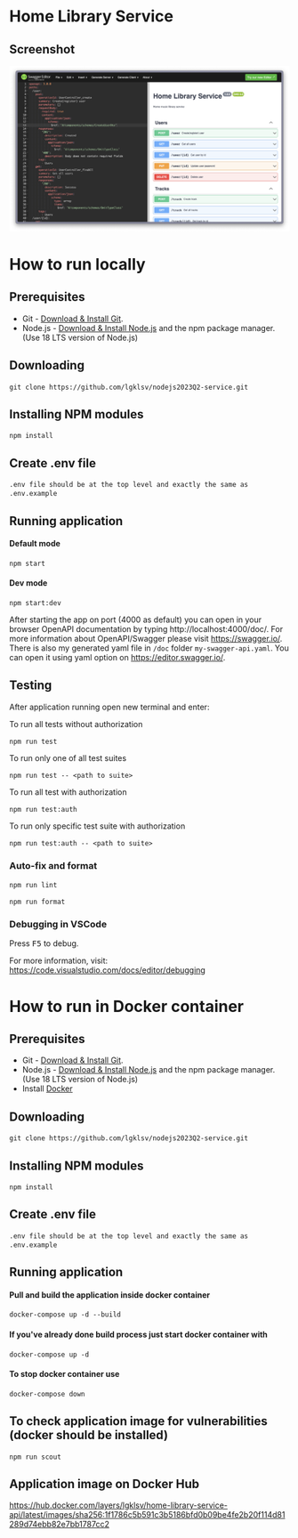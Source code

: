 # Home Library Service

## Screenshot

![Alt text](image.png)

# How to run locally

## Prerequisites

- Git - [Download & Install Git](https://git-scm.com/downloads).
- Node.js - [Download & Install Node.js](https://nodejs.org/en/download/) and the npm package manager. (Use 18 LTS version of Node.js)

## Downloading

```
git clone https://github.com/lgklsv/nodejs2023Q2-service.git
```

## Installing NPM modules

```
npm install
```

## Create .env file

```
.env file should be at the top level and exactly the same as .env.example
```

## Running application

#### Default mode

```
npm start
```

#### Dev mode

```
npm start:dev
```

After starting the app on port (4000 as default) you can open
in your browser OpenAPI documentation by typing http://localhost:4000/doc/.
For more information about OpenAPI/Swagger please visit https://swagger.io/.
There is also my generated yaml file in `/doc` folder `my-swagger-api.yaml`. You can open it using yaml option on https://editor.swagger.io/.

## Testing

After application running open new terminal and enter:

To run all tests without authorization

```
npm run test
```

To run only one of all test suites

```
npm run test -- <path to suite>
```

To run all test with authorization

```
npm run test:auth
```

To run only specific test suite with authorization

```
npm run test:auth -- <path to suite>
```

### Auto-fix and format

```
npm run lint
```

```
npm run format
```

### Debugging in VSCode

Press <kbd>F5</kbd> to debug.

For more information, visit: https://code.visualstudio.com/docs/editor/debugging

# How to run in Docker container

## Prerequisites

- Git - [Download & Install Git](https://git-scm.com/downloads).
- Node.js - [Download & Install Node.js](https://nodejs.org/en/download/) and the npm package manager. (Use 18 LTS version of Node.js)
- Install [Docker](https://docs.docker.com/engine/install/)

## Downloading

```
git clone https://github.com/lgklsv/nodejs2023Q2-service.git
```

## Installing NPM modules

```
npm install
```

## Create .env file

```
.env file should be at the top level and exactly the same as .env.example
```

## Running application

#### Pull and build the application inside docker container

```
docker-compose up -d --build
```

#### If you've already done build process just start docker container with

```
docker-compose up -d
```

#### To stop docker container use

```
docker-compose down
```

## To check application image for vulnerabilities (docker should be installed)

```
npm run scout
```

## Application image on Docker Hub

https://hub.docker.com/layers/lgklsv/home-library-service-api/latest/images/sha256:1f1786c5b591c3b5186bfd0b09be4fe2b20f114d81289d74ebb82e7bb1787cc2
